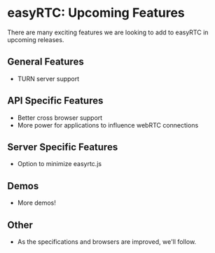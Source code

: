 easyRTC: Upcoming Features
==========================

There are many exciting features we are looking to add to easyRTC in upcoming releases.

General Features
----------------
* TURN server support

API Specific Features
---------------------
* Better cross browser support
* More power for applications to influence webRTC connections

Server Specific Features
------------------------
* Option to minimize easyrtc.js

Demos
-----
* More demos!

Other
-----
* As the specifications and browsers are improved, we'll follow.
